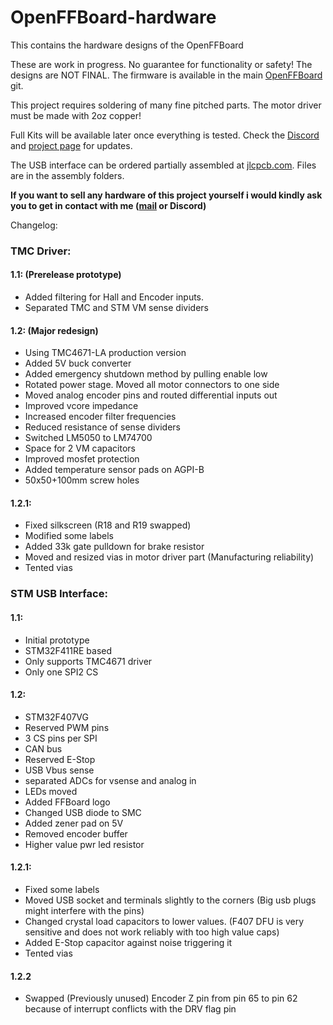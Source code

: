 # OpenFFBoard-hardware
This contains the hardware designs of the OpenFFBoard

These are work in progress.
No guarantee for functionality or safety! The designs are NOT FINAL.
The firmware is available in the main [OpenFFBoard](https://github.com/Ultrawipf/OpenFFBoard) git.

This project requires soldering of many fine pitched parts.
The motor driver must be made with 2oz copper!

Full Kits will be available later once everything is tested. Check the [Discord](https://discord.com/invite/gHtnEcP) and [project page](https://hackaday.io/project/163904-open-ffboard) for updates.

The USB interface can be ordered partially assembled at [jlcpcb.com](jlcpcb.com). Files are in the assembly folders.


**If you want to sell any hardware of this project yourself i would kindly ask you to get in contact with me ([mail](mailto:ffboard@y-richter.de) or Discord)**

Changelog:
### TMC Driver:

#### 1.1: (Prerelease prototype)
- Added filtering for Hall and Encoder inputs.
- Separated TMC and STM VM sense dividers

#### 1.2: (Major redesign)
- Using TMC4671-LA production version
- Added 5V buck converter
- Added emergency shutdown method by pulling enable low
- Rotated power stage. Moved all motor connectors to one side
- Moved analog encoder pins and routed differential inputs out
- Improved vcore impedance
- Increased encoder filter frequencies
- Reduced resistance of sense dividers
- Switched LM5050 to LM74700
- Space for 2 VM capacitors
- Improved mosfet protection
- Added temperature sensor pads on AGPI-B
- 50x50+100mm screw holes

#### 1.2.1:
- Fixed silkscreen (R18 and R19 swapped)
- Modified some labels
- Added 33k gate pulldown for brake resistor
- Moved and resized vias in motor driver part (Manufacturing reliability)
- Tented vias

### STM USB Interface:
#### 1.1:
- Initial prototype
- STM32F411RE based
- Only supports TMC4671 driver
- Only one SPI2 CS

#### 1.2:
- STM32F407VG
- Reserved PWM pins
- 3 CS pins per SPI
- CAN bus
- Reserved E-Stop
- USB Vbus sense
- separated ADCs for vsense and analog in
- LEDs moved
- Added FFBoard logo
- Changed USB diode to SMC
- Added zener pad on 5V
- Removed encoder buffer
- Higher value pwr led resistor

#### 1.2.1:
- Fixed some labels
- Moved USB socket and terminals slightly to the corners (Big usb plugs might interfere with the pins)
- Changed crystal load capacitors to lower values. (F407 DFU is very sensitive and does not work reliably with too high value caps)
- Added E-Stop capacitor against noise triggering it
- Tented vias

#### 1.2.2
- Swapped (Previously unused) Encoder Z pin from pin 65 to pin 62 because of interrupt conflicts with the DRV flag pin